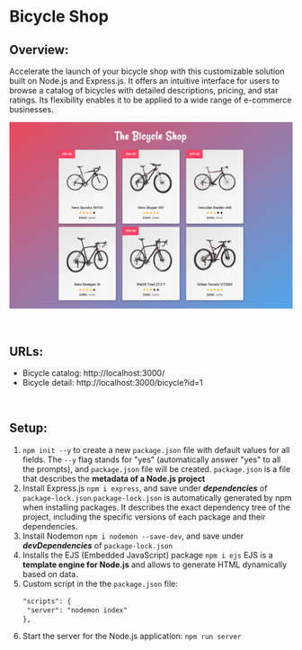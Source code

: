 # Bicycle Shop

## Overview:

Accelerate the launch of your bicycle shop with this customizable solution built on Node.js and Express.js. It offers an intuitive interface for users to browse a catalog of bicycles with detailed descriptions, pricing, and star ratings. Its flexibility enables it to be applied to a wide range of e-commerce businesses.

![Project Overview](/bicycle-shop-express.gif)

<br>

## URLs:

- Bicycle catalog: http://localhost:3000/
- Bicycle detail: http://localhost:3000/bicycle?id=1

<br>

## Setup:

1. `npm init --y` to create a new `package.json` file with default values for all fields. The `--y` flag stands for "yes" (automatically answer "yes" to all the prompts), and `package.json` file will be created. `package.json` is a file that describes the **metadata of a Node.js project**
2. Install Express.js `npm i express`, and save under **_dependencies_** of `package-lock.json`.`package-lock.json` is automatically generated by npm when installing packages. It describes the exact dependency tree of the project, including the specific versions of each package and their dependencies.
3. Install Nodemon `npm i nodemon --save-dev`, and save under **_devDependencies_** of `package-lock.json`
4. Installs the EJS (Embedded JavaScript) package `npm i ejs`
   EJS is a **template engine for Node.js** and allows to generate HTML dynamically based on data.
5. Custom script in the the `package.json` file:
   ```
   "scripts": {
    "server": "nodemon index"
   },
   ```
6. Start the server for the Node.js application: `npm run server`
